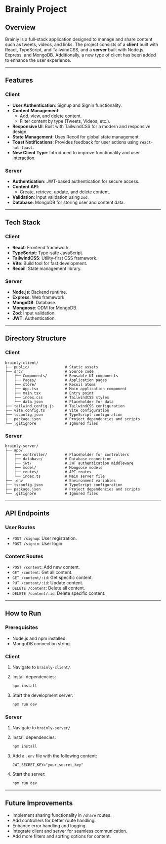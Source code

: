 # Brainly Project

## Overview

Brainly is a full-stack application designed to manage and share content such as tweets, videos, and links. The project consists of a **client** built with React, TypeScript, and TailwindCSS, and a **server** built with Node.js, Express, and MongoDB. Additionally, a new type of client has been added to enhance the user experience.

---

## Features

### Client

- **User Authentication**: Signup and Signin functionality.
- **Content Management**:
  - Add, view, and delete content.
  - Filter content by type (Tweets, Videos, etc.).
- **Responsive UI**: Built with TailwindCSS for a modern and responsive design.
- **State Management**: Uses Recoil for global state management.
- **Toast Notifications**: Provides feedback for user actions using `react-hot-toast`.
- **New Client Type**: Introduced to improve functionality and user interaction.

### Server

- **Authentication**: JWT-based authentication for secure access.
- **Content API**:
  - Create, retrieve, update, and delete content.
- **Validation**: Input validation using `zod`.
- **Database**: MongoDB for storing user and content data.

---

## Tech Stack

### Client

- **React**: Frontend framework.
- **TypeScript**: Type-safe JavaScript.
- **TailwindCSS**: Utility-first CSS framework.
- **Vite**: Build tool for fast development.
- **Recoil**: State management library.

### Server

- **Node.js**: Backend runtime.
- **Express**: Web framework.
- **MongoDB**: Database.
- **Mongoose**: ODM for MongoDB.
- **Zod**: Input validation.
- **JWT**: Authentication.

---

## Directory Structure

### Client

```
brainly-client/
├── public/                # Static assets
├── src/                   # Source code
│   ├── Components/        # Reusable UI components
│   ├── Pages/             # Application pages
│   ├── store/             # Recoil atoms
│   ├── App.tsx            # Main application component
│   ├── main.tsx           # Entry point
│   ├── index.css          # TailwindCSS styles
│   └── data.json          # Placeholder for data
├── tailwind.config.js     # TailwindCSS configuration
├── vite.config.ts         # Vite configuration
├── tsconfig.json          # TypeScript configuration
├── package.json           # Project dependencies and scripts
└── .gitignore             # Ignored files
```

### Server

```
brainly-server/
├── app/
│   ├── controller/        # Placeholder for controllers
│   ├── database/          # Database connection
│   ├── jwt/               # JWT authentication middleware
│   ├── model/             # Mongoose models
│   ├── routes/            # API routes
│   └── index.ts           # Main server file
├── .env                   # Environment variables
├── tsconfig.json          # TypeScript configuration
├── package.json           # Project dependencies and scripts
└── .gitignore             # Ignored files
```

---

## API Endpoints

### User Routes

- `POST /signup`: User registration.
- `POST /signin`: User login.

### Content Routes

- `POST /content`: Add new content.
- `GET /content`: Get all content.
- `GET /content/:id`: Get specific content.
- `PUT /content/:id`: Update content.
- `DELETE /content`: Delete all content.
- `DELETE /content/:id`: Delete specific content.

---

## How to Run

### Prerequisites

- Node.js and npm installed.
- MongoDB connection string.

### Client

1. Navigate to `brainly-client/`.
2. Install dependencies:

   ```bash
   npm install
   ```

3. Start the development server:

   ```bash
   npm run dev
   ```

### Server

1. Navigate to `brainly-server/`.
2. Install dependencies:

   ```bash
   npm install
   ```

3. Add a `.env` file with the following content:

   ```
   JWT_SECRET_KEY="your_secret_key"
   ```

4. Start the server:

   ```bash
   npm run dev
   ```

---

## Future Improvements

- Implement sharing functionality in `/share` routes.
- Add controllers for better route handling.
- Enhance error handling and logging.
- Integrate client and server for seamless communication.
- Add more filters and sorting options for content.
